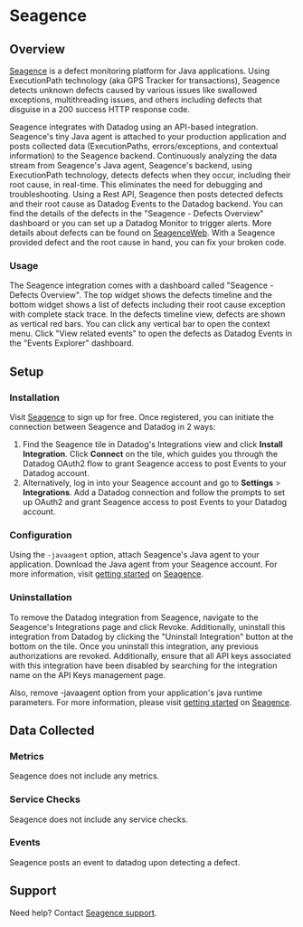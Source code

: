 # Seagence

## Overview

[Seagence][1] is a defect monitoring platform for Java applications. Using ExecutionPath technology (aka GPS Tracker for transactions), Seagence detects unknown defects caused by various issues like swallowed exceptions, multithreading issues, and others including defects that disguise in a 200 success HTTP response code.

Seagence integrates with Datadog using an API-based integration. Seagence's tiny Java agent is attached to your production application and posts collected data (ExecutionPaths, errors/exceptions, and contextual information) to the Seagence backend. Continuously analyzing the data stream from Seagence's Java agent, Seagence's backend, using ExecutionPath technology, detects defects when they occur, including their root cause, in real-time. This eliminates the need for debugging and troubleshooting. Using a Rest API, Seagence then posts detected defects and their root cause as Datadog Events to the Datadog backend. You can find the details of the defects in the "Seagence - Defects Overview" dashboard or you can set up a Datadog Monitor to trigger alerts. More details about defects can be found on [SeagenceWeb][2]. With a Seagence provided defect and the root cause in hand, you can fix your broken code.

### Usage

The Seagence integration comes with a dashboard called "Seagence - Defects Overview". The top widget shows the defects timeline and the bottom widget shows a list of defects including their root cause exception with complete stack trace. In the defects timeline view, defects are shown as vertical red bars. You can click any vertical bar to open the context menu. Click "View related events" to open the defects as Datadog Events in the "Events Explorer" dashboard.

## Setup

### Installation

Visit [Seagence][1] to sign up for free. Once registered, you can initiate the connection between Seagence and Datadog in 2 ways:
1. Find the Seagence tile in Datadog's Integrations view and click **Install Integration**. Click **Connect** on the tile, which guides you through the Datadog OAuth2 flow to grant Seagence access to post Events to your Datadog account.
2. Alternatively, log in into your Seagence account and go to **Settings** > **Integrations**. Add a Datadog connection and follow the prompts to set up OAuth2 and grant Seagence access to post Events to your Datadog account.

### Configuration

Using the `-javaagent` option, attach Seagence's Java agent to your application. Download the Java agent from your Seagence account. For more information, visit [getting started][3] on [Seagence][1].

### Uninstallation

To remove the Datadog integration from Seagence, navigate to the Seagence's Integrations page and click Revoke. Additionally, uninstall this integration from Datadog by clicking the "Uninstall Integration" button at the bottom on the tile. Once you uninstall this integration, any previous authorizations are revoked. Additionally, ensure that all API keys associated with this integration have been disabled by searching for the integration name on the API Keys management page.

Also, remove -javaagent option from your application's java runtime parameters. For more information, please visit [getting started][3] on [Seagence][1].

## Data Collected

### Metrics

Seagence does not include any metrics.

### Service Checks

Seagence does not include any service checks.

### Events

Seagence posts an event to datadog upon detecting a defect.

## Support

Need help? Contact [Seagence support][4].


[1]: https://www.seagence.com
[2]: https://app.seagence.com/SeagenceWeb/
[3]: https://seagence.com/product/getting-started/
[4]: mailto:info@seagence.com
